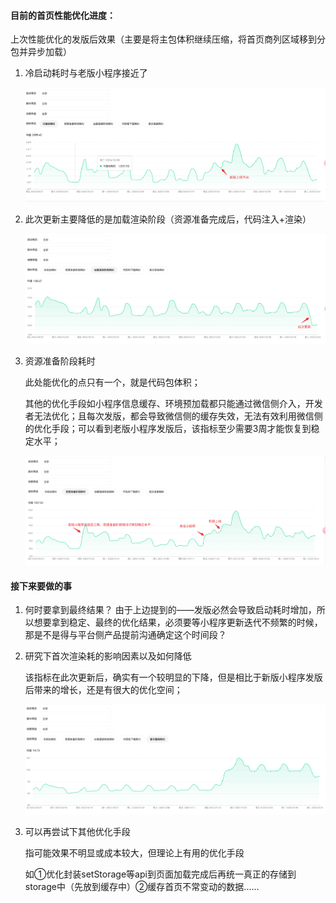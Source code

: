 #### 目前的首页性能优化进度：

上次性能优化的发版后效果（主要是将主包体积继续压缩，将首页商列区域移到分包并异步加载）

1. 冷启动耗时与老版小程序接近了

   ![企业微信截图_fadae640-80be-4933-9069-2b8d9c5e6322](小程序性能优化.assets/企业微信截图_fadae640-80be-4933-9069-2b8d9c5e6322.png)

2. 此次更新主要降低的是加载渲染阶段（资源准备完成后，代码注入+渲染）

   ![企业微信截图_40ab68f4-60f8-49e8-882d-44cfbc444860](小程序性能优化.assets/企业微信截图_40ab68f4-60f8-49e8-882d-44cfbc444860.png)

3. 资源准备阶段耗时

   此处能优化的点只有一个，就是代码包体积；

   其他的优化手段如小程序信息缓存、环境预加载都只能通过微信侧介入，开发者无法优化；且每次发版，都会导致微信侧的缓存失效，无法有效利用微信侧的优化手段；可以看到老版小程序发版后，该指标至少需要3周才能恢复到稳定水平；

   ![企业微信截图_b0a5d543-455d-422a-b35e-133a98d22a4f](小程序性能优化.assets/企业微信截图_b0a5d543-455d-422a-b35e-133a98d22a4f.png)

#### 接下来要做的事

1. 何时要拿到最终结果？
      由于上边提到的——发版必然会导致启动耗时增加，所以想要拿到稳定、最终的优化结果，必须要等小程序更新迭代不频繁的时候，那是不是得与平台侧产品提前沟通确定这个时间段？

2. 研究下首次渲染耗的影响因素以及如何降低

   该指标在此次更新后，确实有一个较明显的下降，但是相比于新版小程序发版后带来的增长，还是有很大的优化空间；

   ![企业微信截图_f024dfd0-a533-472d-9132-40c0cc3a0256](小程序性能优化.assets/企业微信截图_f024dfd0-a533-472d-9132-40c0cc3a0256.png)

3. 可以再尝试下其他优化手段

   指可能效果不明显或成本较大，但理论上有用的优化手段

   如①优化封装setStorage等api到页面加载完成后再统一真正的存储到storage中（先放到缓存中）②缓存首页不常变动的数据......

